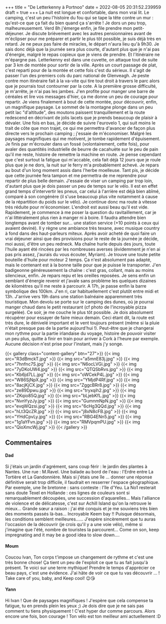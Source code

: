 +++
title = "De Letterkenny à Portnoo"
date = 2022-08-05 20:31:52.239959
draft = true
+++
La nuit est longue et confortable, dans mon vrai lit. Le camping, c'est un peu l'histoire du fou qui se tape la tête contre un mur : qu'est-ce que ça fait du bien quand ça s'arrête ! Je dors un peu trop, malheureusement. Verd 8h j'émerge enfin, je file prendre mon petit-déjeuner. Je discute brièvement avec les autres pensionnaires avant de m'éclipser pour me préparer et partir le plus tôt possible, je suis déjà très en retard. Je ne peux pas faire de miracles, le départ n'aura lieu qu'à 9h30. Je sais donc déjà que la journée sera plus courte, d'autant plus que je n'ai pas d'énergie, malgré le repas copieux que je viens de prendre. Et l'itinéraire ne m'épargne pas. Letterkenny est dans une cuvette, on attaque tout de suite par 3 km de montée pour sortir de la ville. Après un court passage de plat, c'est reparti pour de la montée et cette fois c'est du sérieux. Il s'agit de passer l'un des premiers cols du parc national de Glenveagh. Je peste contre mon itinéraire fait à la va-vite qui tire tout droit à travers le parc alors que je pourrais tout contourner par la cote. A la première grosse difficulté, je m'arrête, je n'ai pas les jambes. J'en profite pour manger une barre de céréales et lire vos messages d'hier, ça me donne un peu de courage pour repartir. Je viens finalement à bout de cette montée, pour découvrir, enfin, un magnifique paysage. Le sommet de la montagne plonge dans un peu petit lac "d'altitude", des moutons paissent tranquillement et la route redescend en décrivant de jolis lacets que je prends beaucoup de plaisir à dévaler. Une fois en bas, je décide de suivre l'eurovelo 1, qui suit moins le trait de côte que mon trajet, ce qui me permettra d'avancer de façon plus directe vers le prochain camping ; j'essaie de m'économiser. Malgré les paysages magnifiques qui me motivent, je tombe rapidement d'épuisement. Je finis par m'écrouler dans un fossé (volontairement, cette fois), pour avaler des quantités industrielle de beurre de cacahuète sur le peu de pain qu'il me reste, histoire de remettre la machine en route. Je pense cependant que c'est surtout la fatigue qui m'accable, cela fait déjà 12 jours que je roule plus que je ne dors, la nuit sur le ferry m'a probablement achevé. Je repars au bout d'un long moment assis dans l'herbe moelleuse. Tant pis, je décide que cette journée fera tampon et me permettra de me reprendre pour repartir de plus belle demain. J'essaie de viser un camping par trop loin, d'autant plus que je dois passer un peu de temps sur le vélo. Il est en effet grand temps d'intervertir les pneus, car celui à l'arrière est déjà bien abîmé, comparé à son congénère (il s'use beaucoup plus vite notamment à cause de la répartition du poids sur le vélo). Je continue donc ma route à vitesse très réduite pour m'économiser. L'endroit est aussi beau qu'il est vide. Rapidement, je commence à me poser la question du ravitaillement, car je n'ai littéralement plus rien à manger ni à boire. Il faudra attendre bien longtemps avant de tomber sur... une station service (+10 points à ceux qui avaient deviné). Il y règne une ambiance très texane, avec musique country à fond dans des haut-parleurs miteux. Après avoir acheté de quoi faire un vrai déjeuner ainsi que des provisions pour le reste de la journée je décide, moi aussi, d'être un peu redneck. Ma chaîne hurle depuis des jours, toute l'huile ayant été rincées par les nombreuses averses (évidemment je n'en ai pas pris assez, j'aurais du vous écouter, Myriam). Je trouve une toute petite bouteille d'huile pour moteur 2 temps. Ça n'est absolument pas adapté, mais le contenant est à la bonne taille pour que je puisse le transporter. J'en badigeonne généreusement la chaîne : c'est gras, collant, mais au moins silencieux, enfin. Je repars repu et les oreilles reposées. Je sens enfin un semblant d'énergie revenir et j'avale sans problème les quelques dizaines de kilomètres qu'il me reste à parcourir. A 17h, je passe enfin la barre symbolique des 100km. J'en ri, car habituellement c'est plutôt entre midi et 13h. J'arrive vers 19h dans une station balnéaire apparemment très touristique. Mon devolu se porte sur le camping des dunes, où je pourrai manger chaud dans le petit restaurant (cf photo de l'incroyable pizza surgelée). Ce soir, je me couche le plus tôt possible. Je dois absolument récupérer pour essayer de faire mieux demain. Ceci étant dit, la route est très dure, le dénivelé important et le vent toujours présent (même si la pluie n'était presque pas de la partie aujourd'hui !). Peut-être que je changerai mon rythme pour la partie irlandaise du voyage, histoire de pouvoir visiter un peu plus, quitte à finir en train pour arriver à Cork à l'heure par exemple. Aucune décision n'est prise pour l'instant, mais j'y songe.

{{< gallery class="content-gallery" btn="27">}}
{{< img src="R3dBmckT.jpg" >}}
{{< img src="a5mnE83j.jpg" >}}
{{< img src="7hnfnc7S.jpg" >}}
{{< img src="N6ocLVGi.jpg" >}}
{{< img src="7yDKoUW4.jpg" >}}
{{< img src="QTQSbRvs.jpg" >}}
{{< img src="Kb6jd7LL.jpg" >}}
{{< img src="oWCekP4L.jpg" >}}
{{< img src="W86SjNpX.jpg" >}}
{{< img src="YMjdP4Rf.jpg" >}}
{{< img src="8acjKjCX.jpg" >}}
{{< img src="ZggcBRr8.jpg" >}}
{{< img src="ze89Dpwu.jpg" >}}
{{< img src="tryxqih2.jpg" >}}
{{< img src="ZKqio85Q.jpg" >}}
{{< img src="bLjebKfL.jpg" >}}
{{< img src="NvnYyzJy.jpg" >}}
{{< img src="GumnmNpN.jpg" >}}
{{< img src="evqWQzsi.jpg" >}}
{{< img src="6cHg3QQd.jpg" >}}
{{< img src="hLt3QcZR.jpg" >}}
{{< img src="j8xN8cFB.jpg" >}}
{{< img src="YHdCpvLy.jpg" >}}
{{< img src="RBG4ENn5.jpg" >}}
{{< img src="1g1aYFvn.jpg" >}}
{{< img src="RMVpqmPU.jpg" >}}
{{< img src="QioXmcWj.jpg" >}}
{{< /gallery >}}

## Commentaires
#### Dad
Si j'étais un jardin d'agrément, sans coup férir : le jardin des plantes à Nantes. Une rue : M.Ravel. Une balade au bord de l'eau : l'Erdre entre La Tortière et La Gandonnière. Mais si j'étais une île ... donner une réponse définitive serait trop difficile, il faudrait en resserrer l'espace géographique.
Par exemple, une île bretonne : sans conteste : l'île d'Yeu.
La No1 resterait sans doute Texel en Hollande : ces lignes de couleurs sont si remarquablement découpées, une succession d'aquarelles...
Mais l'alliance de violence et de délicatesse, c'est sur Achill Island qu'on la retrouve le mieux... Grande sœur a raison : j'ai été conquis et je me souviens très bien des moments passés là-bas...
Incroyable Keem bay !!
Puisque désormais, les conditions semblent meilleures......
J'espère sincèrement que tu auras l'occasion de la découvrir (je crois qu'il y a une voie vélo), même si j'imagine que l'été, nombre de touristes la parcourent...
Come on son, keep impregnating and it may be a good idea to slow down....
#### Moum
Coucou Ivan,
Ton corps t'impose un changement de rythme et c'est une très bonne chose! Ça tient un peu de l'exploit ce que tu as fait jusqu'à présent. Te voici sur une terre mythique! Prendre le temps d'apprécier ce beau pays, c'est une évidence. J'ai hâte de voir ce que tu vas découvrir ... ! 
Take care of you, baby, and Keep cool!
😉😘
#### Yann
Hi Ivan ! Que de paysages magnifiques ! 
J'espère que cela compense ta fatigue, tu en prends plein les yeux  ;) 
Je dois dire que je ne sais pas comment tu tiens physiquement ! C'est hyper dur comme parcours. 
Alors encore une fois, bon courage ! Ton vélo est ton meilleur ami actuellement :D

